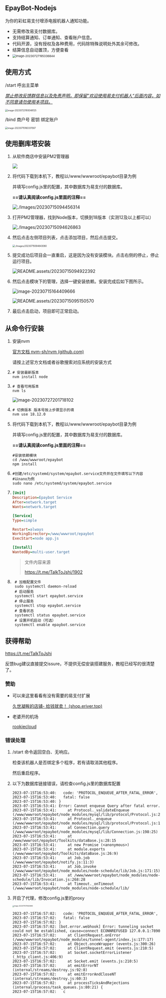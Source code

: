 ## EpayBot-Nodejs

为你的彩虹易支付增添电报机器人通知功能。

- 无需修改易支付数据库。
- 支持结算通知、订单通知、查看账户信息。
- 代码开源，没有授权及各种费用，代码除特殊说明处外其余可修改。
- 结算信息自动置顶，方便查看
- <img src="README.assets/image-20230727195336844.png" alt="image-20230727195336844" style="zoom: 67%;" />


## 使用方式

/start 呼出主菜单

*<u>禁止修改反馈群信息以及免责声明，即保留”欢迎使用易支付机器人“后面内容，如不同意请勿使用本项目。</u>*

<img src="README.assets/image-20230723193048125.png" alt="image-20230723193048125" style="zoom: 50%;" />

/bind 商户号 密钥 绑定账户

<img src="README.assets/image-20230715160331587.png" alt="image-20230715160331587" style="zoom:50%;" />

## 使用删库塔安装

1. 从软件商店中安装PM2管理器

   ![](README.assets/image-20230715094358085.png)

2. 将代码下载到本机下，教程以/www/wwwroot/epaybot目录为例

   并填写config.js里的配置，其中数据库为易支付的数据库。

   **==请认真阅读config.js里面的注释==**

   ![./Images/20230715094456314](README.assets/image-20230715094456314.png)

3. 打开PM2管理器，找到Node版本，切换到18版本（实测12及以上都可以）

   ![./Images/20230715094626863](README.assets/image-20230715094626863.png)

4. 然后点击左侧项目列表，点击添加项目，然后点击提交。

   <img src="README.assets/image-20230715094843060.png" alt="./Images/20230715094843060" style="zoom:50%;" />

5. 提交成功后项目会一直重启，这是因为没有安装模块。点击右侧的停止，停止运行项目。

   ![README.assets/20230715094922392](README.assets/image-20230715094922392.png)

6. 然后点击模块下的管理，选择一键安装依赖。安装完成后如下图所示。

   ![image-20230715164409666](README.assets/image-20230715164409666.png)

   ![README.assets/20230715095150570](README.assets/image-20230715095150570.png)

7. 最后点击启动，项目即可正常启动。

## 从命令行安装

1. 安装nvm

   [官方文档 nvm-sh/nvm (github.com)](https://github.com/nvm-sh/nvm/blob/master/README.md#installing-and-updating)

   请按上述官方文档或者谷歌搜索对应系统的安装方式

2. ```shell
   # 安装最新版本
   nvm install node
   ```

3. ```shell
   # 查看可用版本
   nvm ls
   ```

   ![image-20230727201718102](README.assets/image-20230727201718102.png)

4. ```shell
   # 切换版本 版本号按上步骤显示的填
   nvm use 18.12.0
   ```

5. 将代码下载到本机下，教程以/www/wwwroot/epaybot目录为例

   并填写config.js里的配置，其中数据库为易支付的数据库。

   **==请认真阅读config.js里面的注释==**

   ```shell
   #安装依赖模块
   cd /www/wwwroot/epaybot
   npm install
   ```

6. ```shell
   #创建/etc/systemd/system/epaybot.service文件并在文件填写以下内容
   #以nano为例
   sudo nano /etc/systemd/system/epaybot.service
   ```

7. ```ini
   [Unit]
   Description=Epaybot Service
   After=network.target
   Wants=network.target
   
   [Service]
   Type=simple
   
   Restart=always
   WorkingDirectory=/www/wwwroot/epaybot
   ExecStart=node app.js
   
   [Install]
   WantedBy=multi-user.target
   ```

   > 文件内容来源
   >
   > https://t.me/TalkToJshi/1902
   
9. ```shell
    # 加载配置文件
    sudo systemctl daemon-reload
    # 启动服务
    systemctl start epaybot.service
    # 停止服务
    systemctl stop epaybot.service
    # 查看状态
    systemctl status epaybot.service
    # 设置开机启动（可选）
    systemctl enable epaybot.service
    ```




## 获得帮助

https://t.me/TalkToJshi

反馈bug建议直接提交issure，不提供无偿安装搭建服务，教程已经写的很清楚了。

### 赞助

- 可以来这里看看有没有需要的易支付扩展

  [久世凝眸的店铺- 给钱就卖！ (shop.eriver.top)](http://shop.eriver.top/)

- 老婆开的机场

  [rookiecloud](https://rookiecloud.day/#/register?code=3XFHHAJL) 

### 错误处理

1. /start 命令返回空白、无响应。

   检查该机器人是否绑定多个程序，若有请取消其他程序。

   然后重启程序。

2. 以下为数据库链接错误，请检查config.js里的数据库配置

   ```shell
   2023-07-15T16:53:40:   code: 'PROTOCOL_ENQUEUE_AFTER_FATAL_ERROR',
   2023-07-15T16:53:40:   fatal: false
   2023-07-15T16:53:40: }
   2023-07-15T16:53:41: Error: Cannot enqueue Query after fatal error.
   2023-07-15T16:53:41:     at Protocol._validateEnqueue (/www/wwwroot/epaybot/node_modules/mysql/lib/protocol/Protocol.js:212:16)
   2023-07-15T16:53:41:     at Protocol._enqueue (/www/wwwroot/epaybot/node_modules/mysql/lib/protocol/Protocol.js:138:13)
   2023-07-15T16:53:41:     at Connection.query (/www/wwwroot/epaybot/node_modules/mysql/lib/Connection.js:198:25)
   2023-07-15T16:53:41:     at /www/wwwroot/epaybot/Toolkits/dataBase.js:28:15
   2023-07-15T16:53:41:     at new Promise (<anonymous>)
   2023-07-15T16:53:41:     at module.exports (/www/wwwroot/epaybot/Toolkits/dataBase.js:26:9)
   2023-07-15T16:53:41:     at Job.job (/www/wwwroot/epaybot/notify.js:11:3)
   2023-07-15T16:53:41:     at Job.invoke (/www/wwwroot/epaybot/node_modules/node-schedule/lib/Job.js:171:15)
   2023-07-15T16:53:41:     at /www/wwwroot/epaybot/node_modules/node-schedule/lib/Invocation.js:268:28
   2023-07-15T16:53:41:     at Timeout._onTimeout (/www/wwwroot/epaybot/node_modules/node-schedule/lib/
   ```

3. 开启了代理，修改config.js里的proxy

   <img src="README.assets/image-20230715170829685.png" alt="image-20230715170829685" style="zoom:33%;" />

   ```shell
   2023-07-15T16:57:02:   code: 'PROTOCOL_ENQUEUE_AFTER_FATAL_ERROR',
   2023-07-15T16:57:02:   fatal: false
   2023-07-15T16:57:02: }
   2023-07-15T16:57:02: [bot.error.webhook] Error: tunneling socket could not be established, cause=connect ECONNREFUSED 127.0.0.1:7890
   2023-07-15T16:57:02:     at ClientRequest.onError (/www/wwwroot/epaybot/node_modules/tunnel-agent/index.js:177:17)
   2023-07-15T16:57:02:     at Object.onceWrapper (events.js:300:26)
   2023-07-15T16:57:02:     at ClientRequest.emit (events.js:210:5)
   2023-07-15T16:57:02:     at Socket.socketErrorListener (_http_client.js:406:9)
   2023-07-15T16:57:02:     at Socket.emit (events.js:210:5)
   2023-07-15T16:57:02:     at emitErrorNT (internal/streams/destroy.js:92:8)
   2023-07-15T16:57:02:     at emitErrorAndCloseNT (internal/streams/destroy.js:60:3)
   2023-07-15T16:57:02:     at processTicksAndRejections (internal/process/task_queues.js:80:21) {
   2023-07-15T16:57:02:   c
   ```

   

